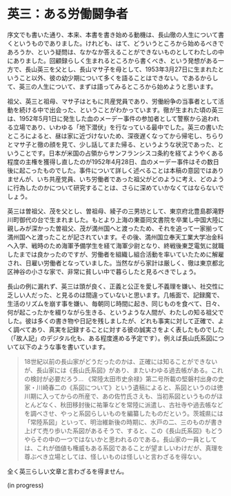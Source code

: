 # 英三：ある労働闘争者

序文でも書いた通り、本来、本書を書き始める動機は、長山徹の人生について書くというものでありました。けれども、はて、どういうところから始めるべきであろうか、という疑問は、なかなか答えることができないものとしてわたしの中にありました。回顧録らしく生まれるところから書くべき、という発想がある一方で、長山英三を父とし、長山マサ子を母として、1953年3月27日に生まれたということ以外、彼の幼少期について多くを語ることはできない。であるからして、英三の人生について、まずは語ってみるところから始めようと思います。

祖父、英三と祖母、マサ子はともに共産党員であり、労働紛争の当事者として活動を続ける中で出会った、ということがわかっています。徹が生まれた頃の英三は、1952年5月1日に発生した血のメーデー事件の参加者として警察から追われる立場であり、いわゆる「地下潜伏」を行なっている最中でした。英三の書いたところによると、昼は家に近づけないため、深夜遅くなってから帰宅し、ちらりとマサ子と徹の顔を見て、少し話してまた帰る、というような状況であった、ということです。日本が米国の占領からサンフランシスコ条約を経てようやくある程度の主権を獲得し直したのが1952年4月28日、血のメーデー事件はその数日後に起こったものでした。事件について詳しく述べることは本稿の意図ではありませんが、いち共産党員、いち労働者であった祖父がどのように考え、どのように行為したのかについて研究することは、さらに深めていかなくてはならないでしょう。

英三は曽祖父、茂を父とし、曽祖母、綾子の三男坊として、東京府北豊島郡滝野川町御代の台で生まれました。もとより上海の東亜同文書院を卒業し中国大陸に親しみが深かった曽祖父、茂が満州国へと渡ったため、それを追って一家揃って満州国へと渡ったことが記されています。その後、満州国立奉天工業大学冶金科へ入学、戦時のため海軍予備学生を経て海軍少尉となり、終戦後東芝電気に就職したまでは良かったのですが、労働者を組織し組合活動を率いていたために解雇され、日雇い労働者となっていました。当然ながら家計は厳しく、徹は東京都北区神谷の小さな家で、非常に貧しい中で暮らしたと見るべきでしょう。

長山の例に漏れず、英三は頭が良く、正義と公正を愛し不義理を嫌い、社交性に乏しい人だった、と見るのは間違っていないと思います。几帳面で、記録魔で、生活のリズムを崩す事を嫌い、毎朝同じ時間に起き、同じものを食べて、日々、何が起こったかを綴りながら生きる、というような人間が、わたしの知る祖父でした。彼は多くの書き物や日記を残しましたが、どれも事実に対して正確で、よく調べてあり、真実を記録することに対する彼の誠実さをよく表したものでした（「故人記」のデジタル化も、ある程度進める予定です）。例えば長山氏系図について以下のような事を書いています。

> 18世紀以前の長山家がどうだったのかは、正確には知ることができないが、長山家には《長山氏系図》があり、またいわゆる過去帳がある。これの検討が必要だろう…
> 《常陸太田市史余禄》第二号所載の堅磐村出身の史家・川崎春二の《系図について》という遺稿によると、系図というのは徳川期に入ってからの所産で、あの佐竹氏さえも、当初系図というものがほとんどなく、秋田移封後に祐筆などを常陸に派遣し、古社寺や過去帳などを調べさせ、やっと系図らしいものを編纂したものだという。茨城県には「常陸系図」といって、明治維新後の時期に、水戸の二、三のものが書き上げて売り歩いた系図があるそうで、すると、この《長山氏系図》もどうやらその中の一つではないかと思われるのである。長山家の一員としては、これが価値も権威もある系図であることが望ましいわけだが、真理を尊ぶべき立場としては、怪しいものは怪しいと言わざるを得ない。

全く英三らしい文章と言わざるを得ません。

(in progress)
